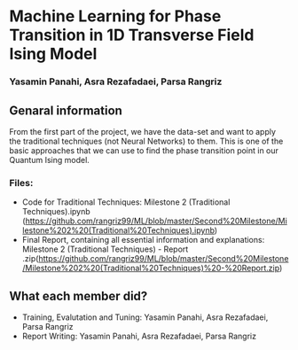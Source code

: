# Machine Learning for Phase Transition in 1D Transverse Field Ising Model

### Yasamin Panahi, Asra Rezafadaei, Parsa Rangriz

## Genaral information
From the first part of the project, we have the data-set and want to apply the traditional techniques (not Neural Networks) to them. This is one of the basic approaches that we can use to find the phase transition point in our Quantum Ising model.

### Files:
 - Code for Traditional Techniques: Milestone 2 (Traditional Techniques).ipynb  (https://github.com/rangriz99/ML/blob/master/Second%20Milestone/Milestone%202%20(Traditional%20Techniques).ipynb)
 - Final Report, containing all essential information and explanations: Milestone 2 (Traditional Techniques) - Report .zip(https://github.com/rangriz99/ML/blob/master/Second%20Milestone/Milestone%202%20(Traditional%20Techniques)%20-%20Report.zip)
 
## What each member did?

- Training, Evalutation and Tuning: Yasamin Panahi, Asra Rezafadaei, Parsa Rangriz
- Report Writing: Yasamin Panahi, Asra Rezafadaei, Parsa Rangriz

